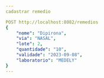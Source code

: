 ```yaml
---
cadastrar remedio

POST http://localhost:8082/remedios
{
	"nome": "Dipirona",
	"via": "NASAL",
	"lote": 2,
	"quantidade": "10",
	"validade": "2023-09-08",
	"laboratorio": "MEDELY"
}
---
```

